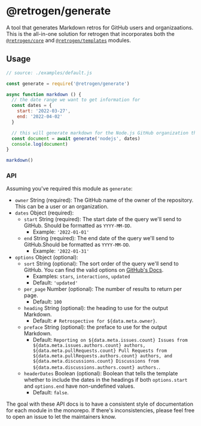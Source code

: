 # @retrogen/generate

A tool that generates Markdown retros for GitHub users and organizaations. This is the all-in-one solution for retrogen that incorporates both the [`@retrogen/core`](../core/) and [`@retrogen/templates`](../templates/) modules.

## Usage

```js
// source: ./examples/default.js

const generate = require('@retrogen/generate')

async function markdown () {
  // the date range we want to get information for
  const dates = {
    start: '2022-03-27',
    end: '2022-04-02'
  }

  // this will generate markdown for the Node.js GitHub organization that includes data for Issues, PRs, and Discussions from 2022-03-27 to 2022-04-02
  const document = await generate('nodejs', dates)
  console.log(document)
}

markdown()
```

### API

Assuming you've required this module as `generate`:

* `owner` String (required): The GitHub name of the owner of the repository. This can be a user or an organization.
* `dates` Object (required):
  * `start` String (required): The start date of the query we'll send to GitHub. Should be formatted as `YYYY-MM-DD`.
    - Example: `'2022-01-01'`
  * `end` String (required): The end date of the query we'll send to GitHub.Should be formatted as `YYYY-MM-DD`.
    - Example: `'2022-01-31'`
* `options` Object (optional):
  * `sort` String (optional): The sort order of the query we'll send to GitHub. You can find the valid options on [GitHub's Docs](https://docs.github.com/en/enterprise-cloud@latest/search-github/getting-started-with-searching-on-github/sorting-search-results).
    * Examples: `stars`, `interactions`, `updated`
    * Default: `'updated'`
  * `per_page` Number (optional): The number of results to return per page.
    * Default: `100`
  * `heading` String (optional): the heading to use for the output Markdown.
    * Default: `# Retrospective for ${data.meta.owner}`.
  * `preface` String (optional): the preface to use for the output Markdown.
    * Default: `Reporting on ${data.meta.issues.count} Issues from ${data.meta.issues.authors.count} authors, ${data.meta.pullRequests.count} Pull Requests from ${data.meta.pullRequests.authors.count} authors, and ${data.meta.discussions.count} Discussions from ${data.meta.discussions.authors.count} authors.`.
  * `headerDates` Boolean (optional): Boolean that tells the template whether to include the dates in the headings if both `options.start` and `options.end` have non-undefined values.
    * Default: `false`.


The goal with these API docs is to have a consistent style of documentation for each module in the monorepo. If there's inconsistencies, please feel free to open an issue to let the maintainers know.